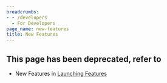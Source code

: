 ```yaml
---
breadcrumbs:
- - /developers
  - For Developers
page_name: new-features
title: New Features
---
```


## This page has been deprecated, refer to

*   New Features in [Launching
            Features](/blink/launching-features#TOC-The-Chromium-process-to-launch-a-new-feature)
